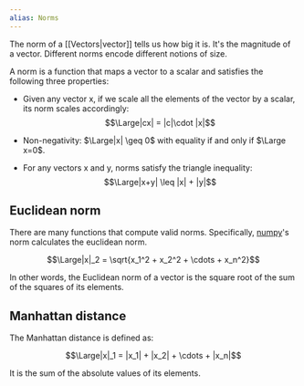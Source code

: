 ```yaml
---
alias: Norms
---
```


The norm of a [[Vectors|vector]] tells us how big it is.
It's the magnitude of a vector.
Different norms encode different notions of size.

A norm is a function that maps a vector to a scalar and satisfies the following three properties:

- Given any vector x, if we scale all the elements of the vector by a scalar, its norm scales accordingly:
$$\Large|cx| = |c|\cdot |x|$$


- Non-negativity: 
					$\Large|x| \geq 0$ with equality if and only if $\Large x=0$.

- For any vectors x and y, norms satisfy the triangle inequality: 
$$\Large|x+y| \leq |x| + |y|$$


## Euclidean norm

There are many functions that compute valid norms.
Specifically, [numpy](../AI-LAB/Numpy.md)'s norm calculates the euclidean norm.

$$\Large|x|_2 = \sqrt{x_1^2 + x_2^2 + \cdots + x_n^2}$$

In other words, the Euclidean norm of a vector is the square root of the sum of the squares of its elements.

## Manhattan distance

The Manhattan distance is defined as:

$$\Large|x|_1 = |x_1| + |x_2| + \cdots + |x_n|$$

It is the sum of the absolute values of its elements.